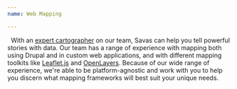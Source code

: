 ```yaml
---
name: Web Mapping

---
```

<i class="fa fa-globe fa-2x fa-pull-left"></i>&nbsp;&nbsp;With an [expert cartographer](/team/tim-stallmann) on our team, Savas can help you tell powerful stories with data. Our team has a range of experience with mapping both using Drupal and in custom web applications, and with different mapping toolkits like [Leaflet.js](http://leafletjs.com) and [OpenLayers](http://www.openlayers.org). Because of our wide range of experience, we're able to be platform-agnostic and work with you to help you discern what mapping frameworks will best suit your unique needs.